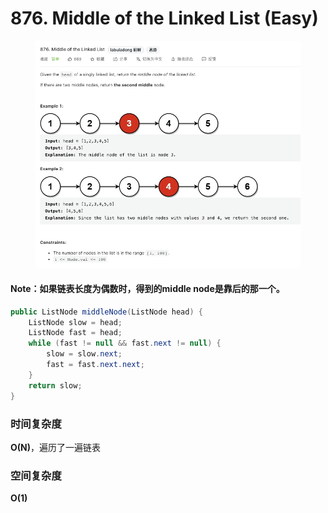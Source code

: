 # 876. Middle of the Linked List (Easy)

&#x20;

<figure><img src="../../../.gitbook/assets/image (80).png" alt=""><figcaption></figcaption></figure>

#### Note：如果链表长度为偶数时，得到的middle node是靠后的那一个。

```java
public ListNode middleNode(ListNode head) {
    ListNode slow = head;
    ListNode fast = head;
    while (fast != null && fast.next != null) {
        slow = slow.next;
        fast = fast.next.next;
    }
    return slow;
}
```

### 时间复杂度

**O(N)**，遍历了一遍链表

### 空间复杂度

**O(1)**
